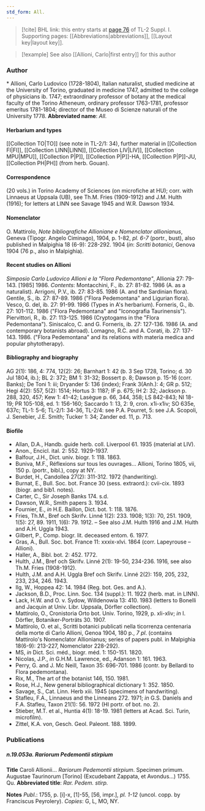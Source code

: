 ```yaml
---
std_form: All.
---
```


> [!cite] BHL link: this entry starts at [page 76](https://www.biodiversitylibrary.org/page/33264803) of TL-2 Suppl. I.
> Supporting pages: [[Abbreviations|abbreviations]], [[Layout key|layout key]].

> [!example] See also [[Allioni, Carlo|first entry]] for this author

### Author

\* Allioni, Carlo Ludovico (1728-1804), Italian naturalist, studied medicine at the University of Torino, graduated in medicine 1747, admitted to the college of physicians ib. 1747; extraordinary professor of botany at the medical faculty of the Torino Atheneum, ordinary professor 1763-1781, professor emeritus 1781-1804; director of the Museo di Scienze naturali of the University 1778. 
**Abbreviated name**: *All.*

#### Herbarium and types

[[Collection TO|TO]] (see note in TL-2/1: 34), further material in [[Collection FI|FI]], [[Collection LINN|LINN]], [[Collection LIV|LIV]], [[Collection MPU|MPU]], [[Collection P|P]], [[Collection P|P]]-HA, [[Collection P|P]]-JU, [[Collection PH|PH]] (from herb. Gouan).

#### Correspondence

(20 vols.) in Torino Academy of Sciences (on microfiche at HU); corr. with Linnaeus at Uppsala (UB), see Th.M. Fries (1909-1912) and J.M. Hulth (1916); for letters at LINN see Savage 1945 and W.R. Dawson 1934.

#### Nomenclator

O. Mattirolo, *Note bibliografiche Allioniane e Nomenclator allionianus*, Geneva (Tipogr. Angelo Ciminago), 1904, p. 1-82, *pl. 6-7* (portr., bust), also published in Malpighia 18 (6-9): 228-292. 1904 (*in*: *Scritti botanici*, Genova 1904 (76 p., also in Malpighia).

#### Recent studies on Allioni

*Simposio Carlo Ludovico Allioni e la "Flora Pedemontana"*, Allionia 27: 79-143. \[1985\] 1986.
*Contents*: Montacchini, F., ib. 27: 81-82. 1986 (A. as a naturalist). Arrigoni, P.V., ib. 27: 83-85. 1986 (A. and the Sardinian flora).
Gentile, S., ib. 27: 87-89. 1986 ("Flora Pedemontana" and Ligurian flora).
Vesco, G. del, ib. 27: 91-99. 1986 (Types in A's herbarium).
Forneris, G., ib. 27: 101-112. 1986 ("Flora Pedemontana" and "Iconografia Taurinensis"). Piervittori, R., ib. 27: 113-125. 1986 (Cryptogams in the "Flora Pedemontana"). Siniscalco, C. and G. Forneris, ib. 27: 127-136. 1986 (A. and contemporary botanists abroad). Lomagno, R.C. and A. Corati, ib. 27: 137-143. 1986. ("Flora Pedemontana" and its relations with materia medica and popular phytotherapy).

#### Bibliography and biography

AG 2(1): 186, 4: 774, 12(2): 26; Barnhart 1: 42 (b. 3 Sep 1728, Torino; d. 30 Jul 1804, ib.); BL 2: 372; BM 1: 31-32; Bossert p. 8; Dawson p. 15-16 (corr. Banks); De Toni 1: iii; Dryander 5: 136 (index); Frank 3(Anh.): 4; GR p. 512; Hegi 4(2): 557, 5(2): 1514; Hortus 3: 1187; IF p. 675; IH 2: 32; Jackson p. 288, 320, 457; Kew 1: 41-42; Lasègue p. 66, 344, 358; LS 842-843; NI 18-19; PR 105-108, ed. 1: 156-160; Saccardo 1: 13, 2: 9, cron. x1i-x1iv; SO 635e, 637c; TL-1: 5-6; TL-2/1: 34-36, TL-2/4: see P.A. Pourret, 5: see J.A. Scopoli, J. Senebier, J.E. Smith; Tucker 1: 34; Zander ed. 11, p. 713.

#### Biofile

- Allan, D.A., Handb. guide herb. coll. Liverpool 61. 1935 (material at LIV).
- Anon., Encicl. ital. 2: 552. 1929-1937.
- Balfour, J.H., Dict. univ. biogr. 1: 118. 1863.
- Buniva, M.F., Réflexions sur tous les ouvrages... Allioni, Torino 1805, vii, 150 p. (portr., bibl.), copy at NY.
- Burdet, H., Candollea 27(2): 311-312. 1972 (handwriting).
- Burnat, E., Bull. Soc. bot. France 30 (sess. extraord.): cvii-cix. 1893 (biogr. and bib1. notes).
- Carter, C., Sir Joseph Banks 174. s.d.
- Dawson, W.R., Smith papers 3. 1934.
- Fournier, E., *in* H.E. Baillon, Dict. bot. 1: 118. 1876.
- Fries, Th.M., Bref och Skrifv. Linné 1(2): 233. 1908; 1(3): 70, 251. 1909, 1(5): 27, 89. 1911, 1(6): 79. 1912. – See also J.M. Hulth 1916 and J.M. Hulth and A.H. Uggla 1943.
- Gilbert, P., Comp. biogr. lit. deceased entom. 6. 1977.
- Gras, A., Bull. Soc. bot. France 11: xxxix-xlvi. 1864 (corr. Lapeyrouse – Allioni).
- Haller, A., Bibl. bot. 2: 452. 1772.
- Hulth, J.M., Bref och Skrifv. Linné 2(1): 19-50, 234-236. 1916, see also Th.M. Fries (1908-1912).
- Hulth, J.M. and A.H. Uggla Bref och Skrifv. Linné 2(2): 159, 205, 232, 233, 234, 246. 1943.
- Ilg, W., Hoppea 42: 14. 1984 (Reg. bot. Ges. and A.).
- Jackson, B.D., Proc. Linn. Soc. 134 (suppl.): 11. 1922 (herb. mat. in LINN).
- Lack, H.W. and O. v. Sydow, Willdenowia 13: 410. 1983 (letters to Bonelli and Jacquin at Univ. Libr. Uppsala, Dörfler collection).
- Mattirolo, O., Cronistoria Orto bot. Univ. Torino, 1929, p. xli-xliv; *in* I. Dörfler, Botaniker-Porträts 30. 1907.
- Mattirolo, O. et al., Scritti botanici publicati nella ticorrenza centenaria della morte di Carlo Allioni, Genoa 1904, 180 p., *7 pl*. (contains Mattirolo's Nomenclator Allionianus; series of papers publ. in Malpighia 18(6-9): 213-227, Nomenclator 228-292).
- MS, *in* Dict. Sci. méd., biogr. méd. 1: 150-151. 1820.
- Nicolas, J.P., *in* G.H.M. Lawrence, ed., Adanson 1: 161. 1963.
- Perry, G. and J. Mc Neill, Taxon 35: 696-701. 1986 (contr. by Bellardi to Flora pedemontana).
- Rix, M., The art of the botanist 146, 150. 1981.
- Rose, H.J., New general bibliographical dictionary 1: 352. 1850.
- Savage, S., Cat. Linn. Herb xiii. 1945 (specimens of handwriting).
- Stafleu, F.A., Linnaeus and the Linneans 272. 1971; *in* G.S. Daniels and F.A. Stafleu, Taxon 21(1): 56. 1972 (HI portr. of bot. no. 2).
- Stieber, M.T. et al., Huntia 4(1): 18-19. 1981 (letters at Acad. Sci. Turin, microfilm).
- Zittel, K.A. von, Gesch. Geol. Paleont. 188. 1899.

### Publications

##### n.19.053a. Rariorum Pedemontii stirpium

**Title**
Caroli Allionii... *Rariorum Pedemontii stirpium*. Specimen primum. Augustae Taurinorum \[Torino\] (Excudebant Zappata, et Avondus...) 1755. Qu.
**Abbreviated title**: *Rar. Pedem. stirp.*

**Notes**
*Publ*.: 1755, p. \[i\]-x, \[1\]-55, \[56, impr.\], *pl. 1-12* (uncol. copp. by Franciscus Peyrolery).
*Copies*: G, L, MO, NY.

